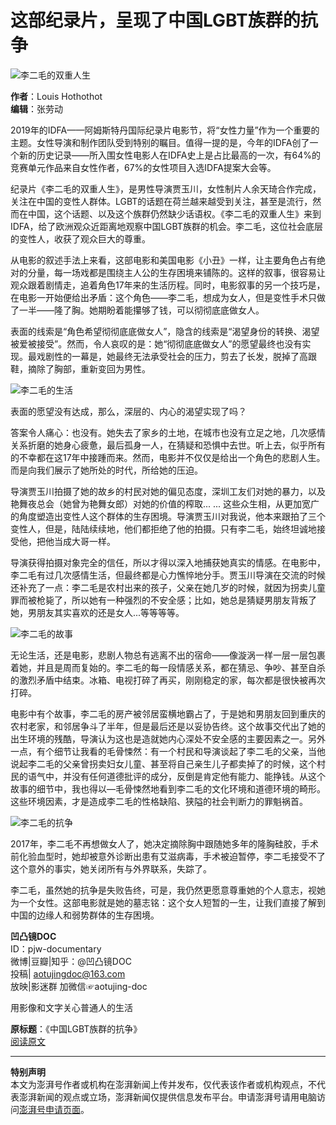 # 这部纪录片，呈现了中国LGBT族群的抗争

![李二毛的双重人生](https://image.thepaper.cn/publish/interaction/image/5/57/823.jpg)

**作者**：Louis Hothothot  
**编辑**：张劳动  

2019年的IDFA——阿姆斯特丹国际纪录片电影节，将“女性力量”作为一个重要的主题。女性导演和制作团队受到特别的瞩目。值得一提的是，今年的IDFA创了一个新的历史记录——所入围女性电影人在IDFA史上是占比最高的一次，有64%的竞赛单元作品来自女性作者，67%的女性项目入选IDFA提案大会等。

纪录片《李二毛的双重人生》，是男性导演贾玉川，女性制片人余天琦合作完成，关注在中国的变性人群体。LGBT的话题在荷兰越来越受到关注，甚至是流行，然而在中国，这个话题、以及这个族群仍然缺少话语权。《李二毛的双重人生》来到IDFA，给了欧洲观众近距离地观察中国LGBT族群的机会。李二毛，这位社会底层的变性人，收获了观众巨大的尊重。

从电影的叙述手法上来看，这部电影和美国电影《小丑》一样，让主要角色占有绝对的分量，每一场戏都是围绕主人公的生存困境来铺陈的。这样的叙事，很容易让观众跟着剧情走，追着角色17年来的生活历程。同时，电影叙事的另一个技巧是，在电影一开始便给出矛盾：这个角色——李二毛，想成为女人，但是变性手术只做了一半——隆了胸。她期盼着能攥够了钱，可以彻彻底底做女人。

表面的线索是“角色希望彻彻底底做女人”，隐含的线索是“渴望身份的转换、渴望被爱被接受”。然而，令人哀叹的是：她“彻彻底底做女人”的愿望最终也没有实现。最戏剧性的一幕是，她最终无法承受社会的压力，剪去了长发，脱掉了高跟鞋，摘除了胸部，重新变回为男性。

![李二毛的生活](https://imagepphcloud.thepaper.cn/pph/image/73/584/757.jpg)

表面的愿望没有达成，那么，深层的、内心的渴望实现了吗？

答案令人痛心：也没有。她失去了家乡的土地，在城市也没有立足之地，几次感情关系折磨的她身心疲惫，最后孤身一人，在猜疑和恐惧中去世。听上去，似乎所有的不幸都在这17年中接踵而来。然而，电影并不仅仅是给出一个角色的悲剧人生。而是向我们展示了她所处的时代，所给她的压迫。

导演贾玉川拍摄了她的故乡的村民对她的偏见态度，深圳工友们对她的暴力，以及艳舞夜总会（她曾为艳舞女郎）对她的价值的榨取... ... 这些众生相，从更加宽广的角度塑造出变性人这个群体的生存困境。导演贾玉川对我说，他本来跟拍了三个变性人，但是，陆陆续续地，他们都拒绝了他的拍摄。只有李二毛，始终坦诚地接受他，把他当成大哥一样。

导演获得拍摄对象完全的信任，所以才得以深入地捕获她真实的情感。在电影中，李二毛有过几次感情生活，但最终都是心力憔悴地分手。贾玉川导演在交流的时候还补充了一点：李二毛是农村出来的孩子，父亲在她几岁的时候，就因为拐卖儿童罪而被枪毙了，所以她有一种强烈的不安全感；比如，她总是猜疑男朋友背叛了她，男朋友其实喜欢的还是女人...等等等等。

![李二毛的故事](https://imagepphcloud.thepaper.cn/pph/image/73/584/761.jpg)

无论生活，还是电影，悲剧人物总有逃离不出的宿命——像漩涡一样一层一层包裹着她，并且是周而复始的。李二毛的每一段情感关系，都在猜忌、争吵、甚至自杀的激烈矛盾中结束。冰箱、电视打碎了再买，刚刚稳定的家，每次都是很快被再次打碎。

电影中有个故事，李二毛的房产被邻居蛮横地霸占了，于是她和男朋友回到重庆的农村老家，和邻居争斗了半年，但是最后还是以妥协告终。这个故事交代出了她的出生环境的残酷，导演认为这也是造就她内心深处不安全感的主要因素之一。另外一点，有个细节让我看的毛骨悚然：有一个村民和导演谈起了李二毛的父亲，当他说起李二毛的父亲曾拐卖妇女儿童、甚至将自己亲生儿子都卖掉了的时候，这个村民的语气中，并没有任何道德批评的成分，反倒是肯定他有能力、能挣钱。从这个故事的细节中，我也得以—毛骨悚然地看到李二毛的文化环境和道德环境的畸形。这些环境因素，才是造成李二毛的性格缺陷、狭隘的社会判断力的罪魁祸首。

![李二毛的抗争](https://imagepphcloud.thepaper.cn/pph/image/73/584/765.jpg)

2017年，李二毛不再想做女人了，她决定摘除胸中跟随她多年的隆胸硅胶，手术前化验血型时，她却被意外诊断出患有艾滋病毒，手术被迫暂停，李二毛接受不了这个意外的事实，她关闭所有与外界联系，失踪了。

李二毛，虽然她的抗争是失败告终，可是，我仍然更愿意尊重她的个人意志，视她为一个女性。这部电影就是她的墓志铭：这个女人短暂的一生，让我们直接了解到中国的边缘人和弱势群体的生存困境。

**凹凸镜DOC**  
ID：pjw-documentary  
微博|豆瓣|知乎：@凹凸镜DOC  
投稿| aotujingdoc@163.com  
放映|影迷群 加微信☞aotujing-doc  

用影像和文字关心普通人的生活

**原标题**：《中国LGBT族群的抗争》  
[阅读原文](http://mp.weixin.qq.com/s?__biz=MzIwMzU5NDI2NQ==&mid=2247494361&idx=1&sn=b0484e7a3d92e5db07a2dbf87940a636&chksm=96cfa5afa1b82cb9ef2fb5d4beb6474f6c1484698f66df1fa75c3991ce9a3086d1ec57b06807#rd)

---

**特别声明**  
本文为澎湃号作者或机构在澎湃新闻上传并发布，仅代表该作者或机构观点，不代表澎湃新闻的观点或立场，澎湃新闻仅提供信息发布平台。申请澎湃号请用电脑访问[澎湃号申请页面](https://renzheng.thepaper.cn)。
<!-- tcd_original_link https://m.thepaper.cn/newsDetail_forward_7931257 -->
